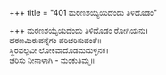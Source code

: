 +++
title = "401 ಮರಣಶಯ್ಯೆಯದೆಂದು ತಿಳಿದೊಡಂ"

+++
ಮರಣಶಯ್ಯೆಯದೆಂದು ತಿಳಿದೊಡಂ ರೋಗಿಯನು।  
ಹರಣಮಿರುವನ್ನೆಗಂ ಪರಿಚರಿಸುವಂತೆ॥  
ಸ್ಥಿರವಲ್ಲವೀ ಲೋಕವಾದೊಡಮದುಳ್ಳನಕ।  
ಚರಿಸು ನೀನಾಳಾಗಿ - ಮಂಕುತಿಮ್ಮ॥  

